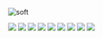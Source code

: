 

<!-- ![Anurag's GitHub stats](https://github-readme-stats.vercel.app/api?username=s2ksh77&show_icons=true&theme=tokyonight) -->

<!-- [![Top Langs](https://github-readme-stats.vercel.app/api/top-langs/?username=s2ksh77)](https://github.com/s2ksh77/github-readme-stats) -->


<!-- [![Hits](https://hits.seeyoufarm.com/api/count/incr/badge.svg?url=https://github.com/s2ksh77&count_bg=%2379C83D&title_bg=%23555555&icon=github.svg&icon_color=%23E7E7E7&title=githubs&edge_flat=false)](https://hits.seeyoufarm.com) -->

![soft](https://capsule-render.vercel.app/api?type=soft&color=auto&text=Hello%20I'm%20FrontEnd%20developer%20soohyun&fontSize=40&animation=twinkling)

<img src="https://img.shields.io/badge/JavaScript-F7DF1E?style=flat&logo=JavaScript&logoColor=white"/> <img src="https://img.shields.io/badge/HTML5-E34F26?style=flat&logo=HTML5&logoColor=white" /> <img src="https://img.shields.io/badge/CSS3-1572B6?style=flat&logo=CSS3&logoColor=white" /> <img src="https://img.shields.io/badge/React-61DAFB?style=flat&logo=React&logoColor=white" /> <img src="https://img.shields.io/badge/MobX-FF9955?style=flat&logo=MobX&logoColor=white" /> <img src="https://img.shields.io/badge/TypeScript-blueviolet?style=flat&logo=TypeScript&logoColor=white"/>
<img src="https://img.shields.io/badge/Git-F05032?style=flat&logo=Git&logoColor=white" /> <img src="https://img.shields.io/badge/styled-components-DB7093?style=flat&logo=styled-components&logoColor=white" /> <img src="https://img.shields.io/badge/mui-brightgreen?style=flat&logo=mui&logoColor=white" />
